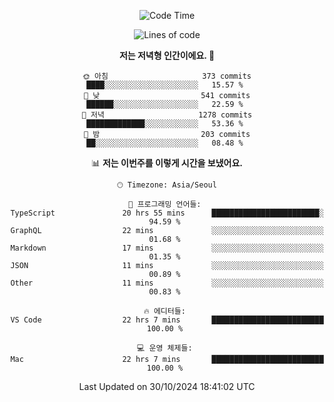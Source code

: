 <div align='center'>
 
<!--START_SECTION:waka-->
![Code Time](http://img.shields.io/badge/Code%20Time-3%2C926%20hrs%2053%20mins-blue)

![Lines of code](https://img.shields.io/badge/%EC%A0%80%EB%8A%94%20%EC%97%AC%ED%83%9C%EA%B9%8C%EC%A7%80%20-1.4%20million%20%EC%A4%84%EC%9D%98%20%EC%BD%94%EB%93%9C%EB%A5%BC%20%EC%9E%91%EC%84%B1%ED%96%88%EC%96%B4%EC%9A%94.-blue)

**저는 저녁형 인간이에요. 🦉** 

```text
🌞 아침                     373 commits         ████░░░░░░░░░░░░░░░░░░░░░   15.57 % 
🌆 낮　                     541 commits         ██████░░░░░░░░░░░░░░░░░░░   22.59 % 
🌃 저녁                     1278 commits        █████████████░░░░░░░░░░░░   53.36 % 
🌙 밤　                     203 commits         ██░░░░░░░░░░░░░░░░░░░░░░░   08.48 % 
```


📊 **저는 이번주를 이렇게 시간을 보냈어요.** 

```text
🕑︎ Timezone: Asia/Seoul

💬 프로그래밍 언어들: 
TypeScript               20 hrs 55 mins      ████████████████████████░   94.59 % 
GraphQL                  22 mins             ░░░░░░░░░░░░░░░░░░░░░░░░░   01.68 % 
Markdown                 17 mins             ░░░░░░░░░░░░░░░░░░░░░░░░░   01.35 % 
JSON                     11 mins             ░░░░░░░░░░░░░░░░░░░░░░░░░   00.89 % 
Other                    11 mins             ░░░░░░░░░░░░░░░░░░░░░░░░░   00.83 % 

🔥 에디터들: 
VS Code                  22 hrs 7 mins       █████████████████████████   100.00 % 

💻 운영 체제들: 
Mac                      22 hrs 7 mins       █████████████████████████   100.00 % 
```


 Last Updated on 30/10/2024 18:41:02 UTC
<!--END_SECTION:waka-->
 </div>
<!---
Emewjin/Emewjin is a ✨ special ✨ repository because its `README.md` (this file) appears on your GitHub profile.
You can click the Preview link to take a look at your changes.
--->
